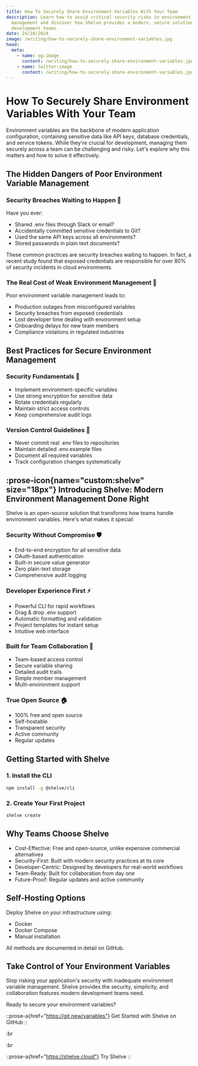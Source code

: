 ```yaml
---
title: How To Securely Share Environment Variables With Your Team
description: Learn how to avoid critical security risks in environment variable
  management and discover how Shelve provides a modern, secure solution for
  development teams.
date: 24/10/2024
image: /writing/how-to-securely-share-environment-variables.jpg
head:
  meta:
    - name: og:image
      content: /writing/how-to-securely-share-environment-variables.jpg
    - name: twitter:image
      content: /writing/how-to-securely-share-environment-variables.jpg
---
```


# How To Securely Share Environment Variables With Your Team

Environment variables are the backbone of modern application configuration, containing sensitive data like API keys, database credentials, and service tokens. While they're crucial for development, managing them securely across a team can be challenging and risky. Let's explore why this matters and how to solve it effectively.

## The Hidden Dangers of Poor Environment Variable Management

### Security Breaches Waiting to Happen 🚨

Have you ever:

- Shared .env files through Slack or email?
- Accidentally committed sensitive credentials to Git?
- Used the same API keys across all environments?
- Stored passwords in plain text documents?

These common practices are security breaches waiting to happen. In fact, a recent study found that exposed credentials are responsible for over 80% of security incidents in cloud environments.

### The Real Cost of Weak Environment Management 💸

Poor environment variable management leads to:

- Production outages from misconfigured variables
- Security breaches from exposed credentials
- Lost developer time dealing with environment setup
- Onboarding delays for new team members
- Compliance violations in regulated industries

## Best Practices for Secure Environment Management

### Security Fundamentals 🔐

- Implement environment-specific variables
- Use strong encryption for sensitive data
- Rotate credentials regularly
- Maintain strict access controls
- Keep comprehensive audit logs

### Version Control Guidelines 📝

- Never commit real .env files to repositories
- Maintain detailed .env.example files
- Document all required variables
- Track configuration changes systematically

## :prose-icon{name="custom:shelve" size="18px"} Introducing Shelve: Modern Environment Management Done Right

Shelve is an open-source solution that transforms how teams handle environment variables. Here's what makes it special:

### Security Without Compromise 🛡️

- End-to-end encryption for all sensitive data
- OAuth-based authentication
- Built-in secure value generator
- Zero plain-text storage
- Comprehensive audit logging

### Developer Experience First ⚡

- Powerful CLI for rapid workflows
- Drag & drop .env support
- Automatic formatting and validation
- Project templates for instant setup
- Intuitive web interface

### Built for Team Collaboration 👥

- Team-based access control
- Secure variable sharing
- Detailed audit trails
- Simple member management
- Multi-environment support

### True Open Source 🏠

- 100% free and open source
- Self-hostable
- Transparent security
- Active community
- Regular updates

## Getting Started with Shelve

### 1. Install the CLI

```bash
npm install -g @shelve/cli
```

### 2. Create Your First Project

```bash
shelve create
```

## Why Teams Choose Shelve

- Cost-Effective: Free and open-source, unlike expensive commercial alternatives
- Security-First: Built with modern security practices at its core
- Developer-Centric: Designed by developers for real-world workflows
- Team-Ready: Built for collaboration from day one
- Future-Proof: Regular updates and active community

## Self-Hosting Options

Deploy Shelve on your infrastructure using:

- Docker
- Docker Compose
- Manual installation

All methods are documented in detail on GitHub.

## Take Control of Your Environment Variables

Stop risking your application's security with inadequate environment variable management. Shelve provides the security, simplicity, and collaboration features modern development teams need.

Ready to secure your environment variables?

::prose-a{href="https://git.new/variables"}
Get Started with Shelve on GitHub
::

:br

:br

::prose-a{href="https://shelve.cloud"}
Try Shelve
::
